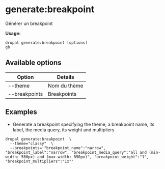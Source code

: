 # generate:breakpoint
Générer un breakpoint

**Usage:**
```
drupal generate:breakpoint [options]
gb
```

## Available options
Option | Details
-------|-------------
--theme | Nom du thème
--breakpoints | Breakpoints

## Examples
* Generate a breakpoint specifying the theme, a breakpoint name, its label, the media query, its weight and multipliers
```
drupal generate:breakpoint  \
  --theme="classy"  \
  --breakpoints='"breakpoint_name":"narrow", "breakpoint_label":"narrow", "breakpoint_media_query":"all and (min-width: 560px) and (max-width: 850px)", "breakpoint_weight":"1", "breakpoint_multipliers":"1x"'
```
